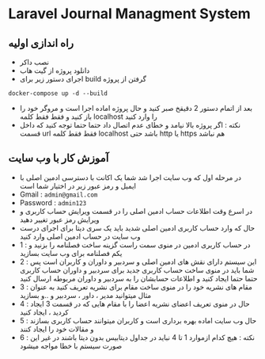# Laravel Journal Managment System


## راه اندازی اولیه

- نصب داکر
- دانلود پروژه از گیت هاب 
- اجرای دستور زیر برای build  گرفتن از پروژه
```
docker-compose up -d --build
```

- بعد از اتمام دستور 2 دقیقخ صبر کنید و حال پروژه اماده اجرا است و مروگر خود را باز کنید و فقط فقط کلمه localhost  را وارد کنید
- نکته : اگر پروژه بالا نیامد و خطای عدم اتصال داد حتما حتما توجه کنید که داخل قسمت url فقط فقط کلمه localhost  باشد حتی http یا  https  هم نباشد


## آموزش کار با وب سایت

- در مرحله اول که وب سایت اجرا شد شما یک اکانت با دسترسی ادمین اصلی با ایمیل و رمز عبور زیر در اختیار شما است
- Gmail : `admin@gmail.com`
- Password : `admin123`
- در اسرع وقت اطلاعات حساب ادمین اصلی را در قسمت ویرایش حساب کاربری و ویرایش رمز عبور تغییر دهید
- حال که وارد حساب کاربری ادمین اصلی شدید باید یک سری دیتا برای اجرای درست وب سایت در حساب ادمین اصلی وارد کنید
- 1 : در حساب کاربری ادمین در منوی سمت راست گزینه ساخت فصلنامه را بزنید و یکم فصلنامه برای وب سایت بسازید
- 2 : این سیستم دارای نقش های ادمین اصلی و سردبیر و داوران و کاربران است پس شما باید در منوی ساخت حساب کاربری جدید برای سردبیر و داوران حساب کاربری حتما حتما ایجاد کنید و اطلاعات حسابشان را به سردبیر و داوران مربوطه ارسال کنید
- 3 : مقام های نشریه خود را در منوی ساخت مقام برای نشریه تعریف کنید به عنوان مثال میتوانید مدیر ، داور ، سردبیر و ..و بسازید 
- 4 : حال در منوی تعریف اعضای نشریه اعضا را با مقام هایی که در قسمت 3 ایجاد کردید ، ایجاد کنید
- 5 : حال وب سایت اماده بهره برداری است و کاربران میتوانند حساب کاربری بسازند و مقالات خود را ایجاد کنند
- 6 : نکته : هیچ کدام ازموارد 1 تا 4 نباید در جداول دیتابیس بدون دیتا باشند در غیر این صورت سیستم با خطا مواجه میشود